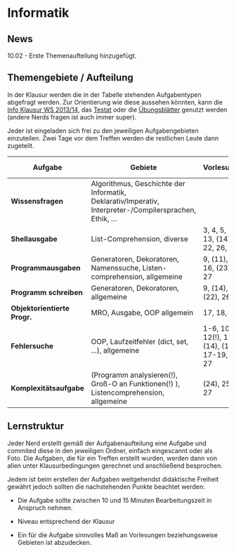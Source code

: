 # Informatik

## News

10.02 - Erste Themenaufteilung hinzugefügt.

## Themengebiete / Aufteilung

In der Klausur werden die in der Tabelle stehenden Aufgabentypen abgefragt werden. Zur Orientierung wie diese aussehen könnten, kann die [Info Klausur WS 2013/14](http://db.fachschaft1.tf.uni-freiburg.de/exams/download/id/1696), das [Testat](http://db.fachschaft1.tf.uni-freiburg.de/exams/download/id/1811) oder die [Übungsblätter](http://gki.informatik.uni-freiburg.de/teaching/ws1516/info1/sheet13.pdf) genutzt werden (andere Nerds fragen ist auch immer super).

Jeder ist eingeladen sich frei zu den jeweiligen Aufgabengebieten einzuteilen. Zwei Tage vor dem Treffen werden die restlichen Leute dann zugeteilt.

**Aufgabe** | **Gebiete** | **Vorlesungen** | **So 14.** | **Di 16.** | **Do 18.** | **Sa 20.** 
---   | --- | --- | --- | --- | --- | ---
**Wissensfragen** | Algorithmus, Geschichte der Informatik, Deklarativ/Imperativ, Interpreter-/Compilersprachen, Ethik, ... |  | Klausur | Johanna
**Shellausgabe** | List-Comprehension, diverse | 3, 4, 5, 10, 13, (14), 16, 22, 26, 27 | Klausur | Julia
**Programmausgaben** | Generatoren, Dekoratoren, Namenssuche, Listen-comprehension, allgemeine | 9, (11), 14, 16, (23), 26, 27 | Klausur| Danny
**Programm schreiben** | Generatoren, Dekoratoren, allgemeine | 9, (14), 16, (22), 26, 27 |Klausur| Freddy
**Objektorientierte Progr.** | MRO, Ausgabe, OOP allgemein | 17, 18, 19 |Klausur | ?
**Fehlersuche** | OOP, Laufzeitfehler (dict, set, ...), allgemeine | 1-6, 10, 12(!), 13, (14), (16), 17-19, 26, 27 | Klausur| Daniel
**Komplexitätsaufgabe** | (Programm analysieren(!), Groß-O an Funktionen(!) ), Listencomprehension, allgemeine | (24), 25, 26, 27 | Klausur | Feli

## Lernstruktur

Jeder Nerd erstellt gemäß der Aufgabenaufteilung eine Aufgabe und commited diese in den jeweiligen Ordner, einfach eingescannt oder als Foto. Die Aufgaben, die für ein Treffen erstellt wurden, werden dann von allen unter Klausurbedingungen gerechnet und anschließend besprochen.

Jedem ist beim erstellen der Aufgaben weitgehendst didaktische Freiheit gewährt jedoch sollten die nachstehenden Punkte beachtet werden:

* Die Aufgabe sollte zwischen 10 und 15 Minuten Bearbeitungszeit in Anspruch nehmen.

* Niveau entsprechend der Klausur

* Ein für die Aufgabe sinnvolles Maß an Vorlesungen beziehungsweise Gebieten ist abzudecken.
